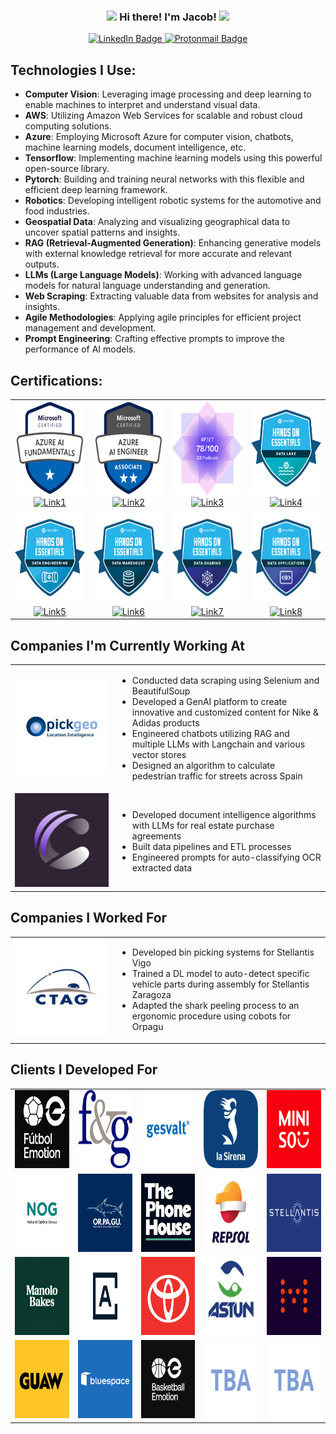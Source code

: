<!-- Heading -->
<h3 align="center"><img src="https://raw.githubusercontent.com/MartinHeinz/MartinHeinz/master/wave.gif" width="30px"> Hi there! I'm Jacob! <img src="https://raw.githubusercontent.com/MartinHeinz/MartinHeinz/master/wave.gif" width="30px"> </h3>
<p align="center">
  <a href="https://www.linkedin.com/in/jacobbamio" target="_blank">
    <img src="https://img.shields.io/badge/LinkedIn-Jacob_Bamio-0077B5?style=for-the-badge&logo=linkedin&logoColor=white&labelColor=101010" alt="LinkedIn Badge"/>
  </a>
  <a href="mailto:jacobbamio@protonmail.com" target="_blank">
    <img src="https://img.shields.io/badge/Protonmail-Job_inquiries-8B89CC?style=for-the-badge&logo=protonmail&logoColor=white&labelColor=101010" alt="Protonmail Badge"/>
  </a>

## Technologies I Use:

- **Computer Vision**: Leveraging image processing and deep learning to enable machines to interpret and understand visual data.
- **AWS**: Utilizing Amazon Web Services for scalable and robust cloud computing solutions.
- **Azure**: Employing Microsoft Azure for computer vision, chatbots, machine learning models, document intelligence, etc.
- **Tensorflow**: Implementing machine learning models using this powerful open-source library.
- **Pytorch**: Building and training neural networks with this flexible and efficient deep learning framework.
- **Robotics**: Developing intelligent robotic systems for the automotive and food industries.
- **Geospatial Data**: Analyzing and visualizing geographical data to uncover spatial patterns and insights.
- **RAG (Retrieval-Augmented Generation)**: Enhancing generative models with external knowledge retrieval for more accurate and relevant outputs.
- **LLMs (Large Language Models)**: Working with advanced language models for natural language understanding and generation.
- **Web Scraping**: Extracting valuable data from websites for analysis and insights.
- **Agile Methodologies**: Applying agile principles for efficient project management and development.
- **Prompt Engineering**: Crafting effective prompts to improve the performance of AI models.

## Certifications:

<div align="center">
  <table>
    <tr>
      <td align="center">
        <img src="images/certs/azure_ai_900.png" width="150" height="150" alt="Certification1"/><br/>
        <a href="https://learn.microsoft.com/es-es/users/jacob-1473/credentials/8ad5c5eeb4744a26">
          <img src="https://img.shields.io/badge/View_Certification-4285F4?style=for-the-badge&logo=microsoft&logoColor=white&labelColor=101010" alt="Link1"/>
        </a>
      </td>
      <td align="center">
        <img src="images/certs/azure_ai_102.png" width="150" height="150" alt="Certification2"/><br/>
        <a href="https://learn.microsoft.com/es-es/users/jacob-1473/credentials/c58121b5f7725d52">
          <img src="https://img.shields.io/badge/View_Certification-4285F4?style=for-the-badge&logo=aws&logoColor=white&labelColor=101010" alt="Link2"/>
        </a>
      </td>
      <td align="center">
        <img src="images/certs/efset_78.png" width="150" height="150" alt="Certification3"/><br/>
        <a href="https://cert.efset.org/7MEuao">
          <img src="https://img.shields.io/badge/View_Certification-4285F4?style=for-the-badge&" alt="Link3"/>
        </a>
      </td>
      <td align="center">
        <img src="images/certs/snow_data_lake.png" width="150" height="150" alt="Certification4"/><br/>
        <a href="https://www.credly.com/badges/6428a99b-6246-4854-8c7d-199573986bfd/linked_in_profile">
          <img src="https://img.shields.io/badge/View_Certification-4285F4?style=for-the-badge&" alt="Link4"/>
        </a>
      </td>
    </tr>
    <tr>
      <td align="center">
        <img src="images/certs/snow_data_eng.png" width="150" height="150" alt="Certification5"/><br/>
        <a href="https://www.credly.com/badges/f91e2f2d-cbd4-4e1b-9538-81135451d033/linked_in_profile">
          <img src="https://img.shields.io/badge/View_Certification-4285F4?style=for-the-badge&" alt="Link5"/>
        </a>
      </td>
      <td align="center">
        <img src="images/certs/snow_data_ware.png" width="150" height="150" alt="Certification6"/><br/>
        <a href="https://www.credly.com/badges/0ca93b21-69e5-4d73-9fe4-e987622d2c4f/linked_in_profile">
          <img src="https://img.shields.io/badge/View_Certification-4285F4?style=for-the-badge&" alt="Link6"/>
        </a>
      </td>
      <td align="center">
        <img src="images/certs/snow_data_share.png" width="150" height="150" alt="Certification7"/><br/>
        <a href="https://www.credly.com/badges/c1b1e8ca-4272-4293-956e-fa7d08f1fe50/linked_in_profile">
          <img src="https://img.shields.io/badge/View_Certification-4285F4?style=for-the-badge&" alt="Link7"/>
        </a>
      </td>
      <td align="center">
        <img src="images/certs/snow_data_apps.png" width="150" height="150" alt="Certification8"/><br/>
        <a href="https://www.credly.com/badges/ad9234e0-2e06-4972-87af-5df0962de8dc/linked_in_profile">
          <img src="https://img.shields.io/badge/View_Certification-4285F4?style=for-the-badge&" alt="Link8"/>
        </a>
      </td>
    </tr>
  </table>
</div>

## Companies I'm Currently Working At
<table align="center">
  <tr>
    <td align="center" width="150px">
      <img src="images/companies/pickgeo_logo.jpg" width="150" height="150" alt="Company1"/>
    </td>
    <td>
      <ul>
        <li>Conducted data scraping using Selenium and BeautifulSoup</li>
        <li>Developed a GenAI platform to create innovative and customized content for Nike & Adidas products</li>
        <li>Engineered chatbots utilizing RAG and multiple LLMs with Langchain and various vector stores</li>
        <li>Designed an algorithm to calculate pedestrian traffic for streets across Spain</li>
      </ul>
    </td>
    </tr>
    <tr>
    <td align="center" width="150px">
      <img src="images/companies/cassandra_ai_logo.jpeg" width="150" height="150" alt="Company2"/>
    </td>
    <td>
      <ul>
        <li>Developed document intelligence algorithms with LLMs for real estate purchase agreements</li>
        <li>Built data pipelines and ETL processes</li>
        <li>Engineered prompts for auto-classifying OCR extracted data</li>
      </ul>
    </td>
    </tr>
  </table>

## Companies I Worked For
<table align="center">
    <tr>
    <td align="center" width="150px">
      <img src="images/companies/ctag_logo.jpeg" width="150" height="150" alt="Company3"/>
    </td>
    <td>
      <ul>
        <li>Developed bin picking systems for Stellantis Vigo</li>
        <li>Trained a DL model to auto-detect specific vehicle parts during assembly for Stellantis Zaragoza</li>
        <li>Adapted the shark peeling process to an ergonomic procedure using cobots for Orpagu</li>
      </ul>
    </td>
  </tr>
</table>

## Clients I Developed For

<table align="center">
  <tr>
    <td align="center" width="200px">
      <img src="images/clients/logo_futbolemotion.png" width="200" height="125" alt="Client1"/>
    </td>
    <td align="center" width="200px">
      <img src="images/clients/logo_fyg.png" width="200" height="125" alt="Client2"/>
    </td>
    <td align="center" width="200px">
      <img src="images/clients/logo_gesvalt.png" width="200" height="125" alt="Client3"/>
    </td>
    <td align="center" width="200px">
      <img src="images/clients/logo_lasirena.png" width="200" height="125" alt="Client4"/>
    </td>
    <td align="center" width="200px">
      <img src="images/clients/logo_miniso.png" width="200" height="125" alt="Client4"/>
    </td>
  </tr>
  <tr>
    <td align="center" width="200px">
      <img src="images/clients/logo_nog.jpg" width="200" height="125" alt="Client5"/>
    </td>
    <td align="center" width="200px">
      <img src="images/clients/logo_orpagu.jpg" width="200" height="125" alt="Client6"/>
    </td>
    <td align="center" width="200px">
      <img src="images/clients/logo_phone_house.jpg.webp" width="200" height="125" alt="Client7"/>
    </td>
    <td align="center" width="200px">
      <img src="images/clients/logo_repsol.jpg" width="200" height="125" alt="Client8"/>
    </td>
    <td align="center" width="200px">
      <img src="images/clients/logo_stellantis.webp" width="200" height="125" alt="Client4"/>
    </td>
  </tr>
  <tr>
    <td align="center" width="200px">
      <img src="images/clients/logo_manolo_bakes.jpg" width="200" height="125" alt="Client5"/>
    </td>
    <td align="center" width="200px">
      <img src="images/clients/logo_aedas_homes.jpg" width="200" height="125" alt="Client6"/>
    </td>
    <td align="center" width="200px">
      <img src="images/clients/logo_toyota.jpg" width="200" height="125" alt="Client7"/>
    </td>
    <td align="center" width="200px">
      <img src="images/clients/logo_astun.png" width="200" height="125" alt="Client8"/>
    </td>
    <td align="center" width="200px">
      <img src="images/clients/logo_themagos.jpeg" width="200" height="125" alt="Client4"/>
    </td>
  </tr>
  <tr>
    <td align="center" width="200px">
      <img src="images/clients/logo_guaw.png" width="200" height="125" alt="Client5"/>
    </td>
    <td align="center" width="200px">
      <img src="images/clients/logo_bluespace.png" width="200" height="125" alt="Client6"/>
    </td>
    <td align="center" width="200px">
      <img src="images/clients/logo_basketball_emotion.jpg" width="200" height="125" alt="Client7"/>
    </td>
    <td align="center" width="200px">
      <img src="images/clients/logo_to_be_announced.png" width="200" height="125" alt="Client8"/>
    </td>
    <td align="center" width="200px">
      <img src="images/clients/logo_to_be_announced.png" width="200" height="125" alt="Client4"/>
    </td>
  </tr>
</table>
